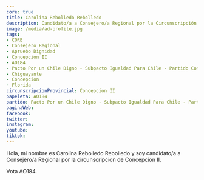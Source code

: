 ```yaml
---
core: true
title: Carolina Rebolledo Rebolledo
description: Candidato/a a Consejero/a Regional por la Circunscripción de Concepcion II
image: /media/ad-profile.jpg
tags:
- CORE
- Consejero Regional
- Apruebo Dignidad
- Concepcion II
- AO184
- Pacto Por un Chile Digno - Subpacto Igualdad Para Chile - Partido Comunista De Chile
- Chiguayante
- Concepcion
- Florida
circunscripcionProvincial: Concepcion II
papeleta: AO184
partido: Pacto Por un Chile Digno - Subpacto Igualdad Para Chile - Partido Comunista De Chile
paginaWeb:
facebook:
twitter:
instagram:
youtube:
tiktok:
---
```

Hola, mi nombre es Carolina Rebolledo Rebolledo y soy candidato/a a Consejero/a Regional por la circunscripcion de Concepcion II.

Vota AO184.